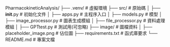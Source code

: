 PharmacokineticAnalysis/
├── .venv/                      # 虛擬環境
├── src/                        # 原始碼
│   ├── __init__.py             # 初始化文件
│   ├── apps.py                 # 主程序入口
│   ├── models.py               # 模型
│   ├── image_processor.py      # 圖表生成模組
│   ├── file_processor.py       # 資料處理模組
│   ├── GPTtest.py              # 測試用(可忽略)
├── image/                      # 圖檔資料
│   ├── placeholder_image.png   # 佔位圖
├── requirements.txt            # 函式庫要求
└── README.md                   # 專案文檔